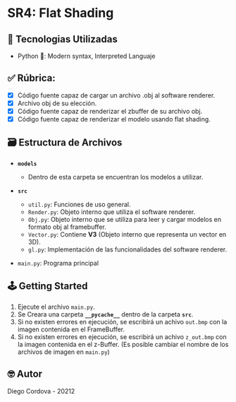 # SR4: Flat Shading

## 📡 Tecnologias Utilizadas
- Python 🐍: Modern syntax, Interpreted Languaje

## ✅ Rúbrica:

  - [x] Código fuente capaz de cargar un archivo .obj al software renderer.
  - [x] Archivo obj de su elección.
  - [x] Código fuente capaz de renderizar el zbuffer de su archivo obj.
  - [x] Código fuente capaz de renderizar el modelo usando flat shading.

## 🗃️ Estructura de Archivos

- **`models`**

  - Dentro de esta carpeta se encuentran los modelos a utilizar.

- **`src`**

  - `util.py`: Funciones de uso general.
  - `Render.py`: Objeto interno que utiliza el software renderer.
  - `Obj.py`: Objeto interno que se utiliza para leer y cargar modelos en formato obj al framebuffer.
  - `Vector.py`: Contiene **V3** (Objeto interno que representa un vector en 3D).
  - `gl.py`: Implementación de las funcionalidades del software renderer.

- `main.py`: Programa principal

## 🕹️ Getting Started

1. Ejecute el archivo `main.py`.
2. Se Creara una carpeta **`__pycache__`** dentro de la carpeta **`src`**.
3. Si no existen errores en ejecución, se escribirá un achivo `out.bmp` con la imagen contenida en el FrameBuffer. 
4. Si no existen errores en ejecución, se escribirá un achivo `z_out.bmp` con la imagen contenida en el z-Buffer. 
   (Es posible cambiar el nombre de los archivos de imagen en `main.py`) 

## 🤓 Autor

Diego Cordova - 20212
